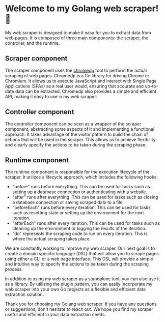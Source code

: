 # Welcome to my Golang web scraper!👋

My web scraper is designed to make it easy for you to extract data from web pages. It is composed of three main components: the scraper, the controller, and the runtime.

## Scraper component

The scraper component uses the [chromedp](https://github.com/chromedp/chromedp) tool to perform the actual scraping of web pages. Chromedp is a Go library for driving Chrome or Chromium. It allows us to execute JavaScript and interact with Single Page Applications (SPAs) as a real user would, ensuring that accurate and up-to-date data can be extracted. Chromedp also provides a simple and efficient API, making it easy to use in my web scraper.

## Controller component

The controller component can be seen as a wrapper of the scraper component, abstracting some aspects of it and implementing a functional approach. It takes advantage of the visitor pattern to build the chain of actions that will be used in the scraper. This allows us to achieve flexibility and clearly specify the actions to be taken during the scraping phase.

## Runtime component

The runtime component is responsible for the execution lifecycle of the scraper. It utilizes a lifecycle approach, which includes the following hooks:

* "before" runs before everything. This can be used for tasks such as setting up a database connection or authenticating with a website.
* "after" runs after everything. This can be used for tasks such as closing a database connection or saving scraped data to a file.
* "beforeEach" runs before every iteration. This can be used for tasks such as resetting state or setting up the environment for the next iteration.
* "afterEach" runs after every iteration. This can be used for tasks such as cleaning up the environment or logging the results of the iteration.
* "do" represents the scraping code to run on every iteration. This is where the actual scraping takes place.

We are constantly working to improve my web scraper. Our next goal is to create a domain specific language (DSL) that will allow you to scrape pages using either a CLI or a web page interface. This DSL will provide a simple and intuitive way to specify the actions to be taken during the scraping process.

In addition to using my web scraper as a standalone tool, you can also use it as a library. By utilizing the plugin pattern, you can easily incorporate my web scraper into your own Go projects as a flexible and efficient data extraction solution.

Thank you for choosing my Golang web scraper. If you have any questions or suggestions, don't hesitate to reach out. We hope you find my scraper useful and efficient in your data extraction needs.